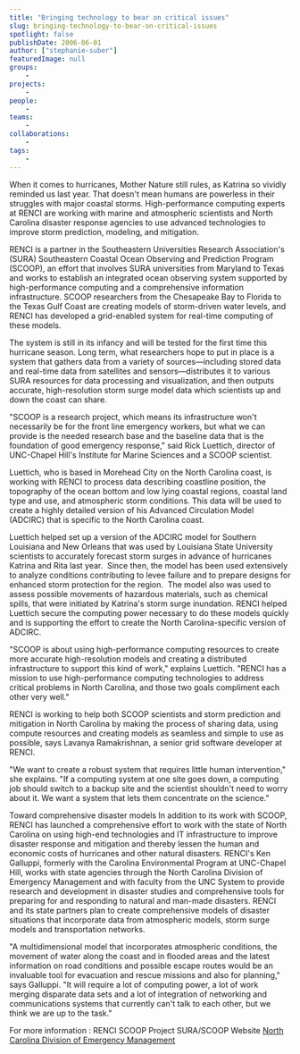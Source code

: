 ```yaml
---
title: "Bringing technology to bear on critical issues"
slug: bringing-technology-to-bear-on-critical-issues
spotlight: false
publishDate: 2006-06-01
author: ["stephanie-suber"]
featuredImage: null
groups:
    - 
projects:
    - 
people:
    - 
teams: 
    - 
collaborations:
    - 
tags:
    - 
---
```

When it comes to hurricanes, Mother Nature still rules, as Katrina so vividly reminded us last year. That doesn't mean humans are powerless in their struggles with major coastal storms. High-performance computing experts at RENCI are working with marine and atmospheric scientists and North Carolina disaster response agencies to use advanced technologies to improve storm prediction, modeling, and mitigation.

RENCI is a partner in the Southeastern Universities Research Association's (SURA) Southeastern Coastal Ocean Observing and Prediction Program (SCOOP), an effort that involves SURA universities from Maryland to Texas and works to establish an integrated ocean observing system supported by high-performance computing and a comprehensive information infrastructure. SCOOP researchers from the Chesapeake Bay to Florida to the Texas Gulf Coast are creating models of storm-driven water levels, and RENCI has developed a grid-enabled system for real-time computing of these models.

The system is still in its infancy and will be tested for the first time this hurricane season. Long term, what researchers hope to put in place is a system that gathers data from a variety of sources—including stored data and real-time data from satellites and sensors—distributes it to various SURA resources for data processing and visualization, and then outputs accurate, high-resolution storm surge model data which scientists up and down the coast can share.

"SCOOP is a research project, which means its infrastructure won't necessarily be for the front line emergency workers, but what we can provide is the needed research base and the baseline data that is the foundation of good emergency response," said Rick Luettich, director of UNC-Chapel Hill's Institute for Marine Sciences and a SCOOP scientist.

Luettich, who is based in Morehead City on the North Carolina coast, is working with RENCI to process data describing coastline position, the topography of the ocean bottom and low lying coastal regions, coastal land type and use, and atmospheric storm conditions. This data will be used to create a highly detailed version of his Advanced Circulation Model (ADCIRC) that is specific to the North Carolina coast.

Luettich helped set up a version of the ADCIRC model for Southern Louisiana and New Orleans that was used by Louisiana State University scientists to accurately forecast storm surges in advance of hurricanes Katrina and Rita last year.  Since then, the model has been used extensively to analyze conditions contributing to levee failure and to prepare designs for enhanced storm protection for the region.  The model also was used to assess possible movements of hazardous materials, such as chemical spills, that were initiated by Katrina's storm surge inundation. RENCI helped Luettich secure the computing power necessary to do these models quickly and is supporting the effort to create the North Carolina-specific version of ADCIRC.

"SCOOP is about using high-performance computing resources to create more accurate high-resolution models and creating a distributed infrastructure to support this kind of work," explains Luettich. "RENCI has a mission to use high-performance computing technologies to address critical problems in North Carolina, and those two goals compliment each other very well."

RENCI is working to help both SCOOP scientists and storm prediction and mitigation in North Carolina by making the process of sharing data, using compute resources and creating models as seamless and simple to use as possible, says Lavanya Ramakrishnan, a senior grid software developer at RENCI.

"We want to create a robust system that requires little human intervention," she explains. "If a computing system at one site goes down, a computing job should switch to a backup site and the scientist shouldn't need to worry about it. We want a system that lets them concentrate on the science."

<span class="head2">Toward comprehensive disaster models</span>
In addition to its work with SCOOP, RENCI has launched a comprehensive effort to work with the state of North Carolina on using high-end technologies and IT infrastructure to improve disaster response and mitigation and thereby lessen the human and economic costs of hurricanes and other natural disasters. RENCI's Ken Galluppi, formerly with the Carolina Environmental Program at UNC-Chapel Hill, works with state agencies through the North Carolina Division of Emergency Management and with faculty from the UNC System to provide research and development in disaster studies and comprehensive tools for preparing for and responding to natural and man-made disasters. RENCI and its state partners plan to create comprehensive models of disaster situations that incorporate data from atmospheric models, storm surge models and transportation networks.

"A multidimensional model that incorporates atmospheric conditions, the movement of water along the coast and in flooded areas and the latest information on road conditions and possible escape routes would be an invaluable tool for evacuation and rescue missions and also for planning," says Galluppi. "It will require a lot of computing power, a lot of work merging disparate data sets and a lot of integration of networking and communications systems that currently can't talk to each other, but we think we are up to the task."

<span class="head3">For more information :</span>
RENCI SCOOP Project
SURA/SCOOP Website
<a href="http://www.ncem.org/" target="_blank" rel="noopener noreferrer">North Carolina Division of Emergency Management </a>
